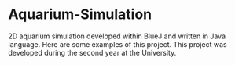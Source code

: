 # Aquarium-Simulation
2D aquarium simulation developed within BlueJ and written in Java language. 
Here are some examples of this project. This project was developed during the second year at the University.
